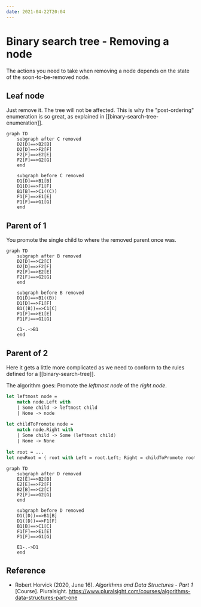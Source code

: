 ```yaml
---
date: 2021-04-22T20:04
---
```


# Binary search tree - Removing a node

The actions you need to take when removing a node depends on the state of the
soon-to-be-removed node.

## Leaf node

Just remove it. The tree will not be affected. This is why the "post-ordering"
enumeration is so great, as explained in [[binary-search-tree-enumeration]].

```{.mermaid}
graph TD
    subgraph after C removed
    D2[D]==>B2[B]
    D2[D]==>F2[F]
    F2[F]==>E2[E]
    F2[F]==>G2[G]
    end

    subgraph before C removed
    D1[D]==>B1[B]
    D1[D]==>F1[F]
    B1[B]==>C1((C))
    F1[F]==>E1[E]
    F1[F]==>G1[G]
    end
```

## Parent of 1

You promote the single child to where the removed parent once was.

```{.mermaid}
graph TD
    subgraph after B removed
    D2[D]==>C2[C]
    D2[D]==>F2[F]
    F2[F]==>E2[E]
    F2[F]==>G2[G]
    end

    subgraph before B removed
    D1[D]==>B1((B))
    D1[D]==>F1[F]
    B1((B))==>C1[C]
    F1[F]==>E1[E]
    F1[F]==>G1[G]
    
    C1-.->B1
    end
```

## Parent of 2

Here it gets a little more complicated as we need to conform to the rules
defined for a [[binary-search-tree]].

The algorithm goes: Promote the *leftmost node* of the *right node*.

```fsharp
let leftmost node =
    match node.Left with
    | Some child -> leftmost child
    | None -> node
    
let childToPromote node =
    match node.Right with
    | Some child -> Some (leftmost child)
    | None -> None
    
let root = ...
let newRoot = { root with Left = root.Left; Right = childToPromote root }
```

```{.mermaid}
graph TD
    subgraph after D removed
    E2[E]==>B2[B]
    E2[E]==>F2[F]
    B2[B]==>C2[C]
    F2[F]==>G2[G]
    end

    subgraph before D removed
    D1((D))==>B1[B]
    D1((D))==>F1[F]
    B1[B]==>C1[C]
    F1[F]==>E1[E]
    F1[F]==>G1[G]
    
    E1-.->D1
    end
```

## Reference

- Robert Horvick (2020, June 16). *Algorithms and Data Structures - Part 1*
  [Course]. Pluralsight. <https://www.pluralsight.com/courses/algorithms-data-structures-part-one>
